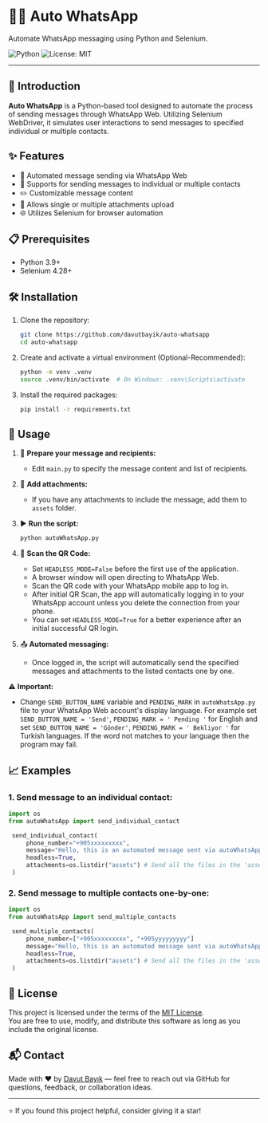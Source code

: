 # 📲🤖 Auto WhatsApp 

Automate WhatsApp messaging using Python and Selenium.

![Python](https://img.shields.io/badge/python-3.9%2B-blue)
![License: MIT](https://img.shields.io/badge/License-MIT-yellow.svg)

---

## 📌 Introduction

**Auto WhatsApp** is a Python-based tool designed to automate the process of sending messages through WhatsApp Web. Utilizing Selenium WebDriver, it simulates user interactions to send messages to specified individual or multiple contacts.


## ✨ Features

- 🤖 Automated message sending via WhatsApp Web
- 👥 Supports for sending messages to individual or multiple contacts
- ✏️ Customizable message content
- 📎 Allows single or multiple attachments upload
- 🌐 Utilizes Selenium for browser automation

## 📋 Prerequisites
- Python 3.9+
- Selenium 4.28+

## 🛠️ Installation

1. Clone the repository:

   ```bash
   git clone https://github.com/davutbayik/auto-whatsapp
   cd auto-whatsapp

2. Create and activate a virtual environment (Optional-Recommended):

   ```bash
   python -m venv .venv
   source .venv/bin/activate  # On Windows: .venv\Scripts\activate

3. Install the required packages:
   ```bash
   pip install -r requirements.txt

## 🧪 Usage

1. 📝 **Prepare your message and recipients:**
   - Edit `main.py` to specify the message content and list of recipients.

2. 🔗 **Add attachments:**
   - If you have any attachments to include the message, add them to `assets` folder.

3. ▶️ **Run the script:**
   ```bash
   python autoWhatsApp.py
   ```

4. 📲 **Scan the QR Code:**
   - Set `HEADLESS_MODE=False` before the first use of the application.
   - A browser window will open directing to WhatsApp Web.
   - Scan the QR code with your WhatsApp mobile app to log in.
   - After initial QR Scan, the app will automatically logging in to your WhatsApp account unless you delete the connection from your phone.
   - You can set `HEADLESS_MODE=True` for a better experience after an initial successful QR login.

5. 📤 **Automated messaging:**
   - Once logged in, the script will automatically send the specified messages and attachments to the listed contacts one by one.

⚠️ **Important:**
   - Change `SEND_BUTTON_NAME` variable and `PENDING_MARK` in `autoWhatsApp.py` file to your WhatsApp Web account's display language. 
   For example set `SEND_BUTTON_NAME = 'Send'`, `PENDING_MARK = ' Pending '` for English and set `SEND_BUTTON_NAME = 'Gönder'`, `PENDING_MARK = ' Bekliyor '` for Turkish languages.
   If the word not matches to your language then the program may fail.

## 📈 Examples

### 1. Send message to an individual contact:
```python
import os
from autoWhatsApp import send_individual_contact

 send_individual_contact(
     phone_number="+905xxxxxxxxx",
     message="Hello, this is an automated message sent via autoWhatsApp module.",
     headless=True,
     attachments=os.listdir("assets") # Send all the files in the 'assets' folder
 )
```

### 2. Send message to multiple contacts one-by-one:
```python
import os
from autoWhatsApp import send_multiple_contacts

 send_multiple_contacts(
     phone_number=["+905xxxxxxxxx", "+905yyyyyyyyy"]
     message="Hello, this is an automated message sent via autoWhatsApp module.",
     headless=True,
     attachments=os.listdir("assets") # Send all the files in the 'assets' folder
 )
```

## 📄 License

This project is licensed under the terms of the [MIT License](LICENSE).  
You are free to use, modify, and distribute this software as long as you include the original license.

## 📬 Contact

Made with ❤️ by [Davut Bayık](https://github.com/davutbayik) — feel free to reach out via GitHub for questions, feedback, or collaboration ideas.

---

⭐ If you found this project helpful, consider giving it a star!

